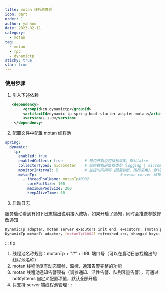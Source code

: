 ```yaml
---
title: motan 线程池管理
icon: dart
order: 1
author: yanhom
date: 2023-02-11
category:
  - motan
tag:
  - motan
  - rpc
  - dynamictp
sticky: true
star: true
---
```


<div class="wwads-cn wwads-vertical wwads-sticky" data-id="212" style="max-width:180px"></div>

### 使用步骤

1. 引入下述依赖

```xml
   <dependency>
        <groupId>cn.dynamictp</groupId>
        <artifactId>dynamic-tp-spring-boot-starter-adapter-motan</artifactId>
        <version>1.1.0</version>
    </dependency>
```

2. 配置文件中配置 motan 线程池

```yaml
spring:
  dynamic:
    tp:
      enabled: true
      enabledCollect: true          # 是否开启监控指标采集，默认false
      collectorTypes: micrometer    # 监控数据采集器类型（logging | micrometer | internal_logging），默认micrometer
      monitorInterval: 5            # 监控时间间隔（报警判断、指标采集），默认5s
      motanTp:                                      # motan server 线程池配置
        - threadPoolName: motanTp#8002
          corePoolSize: 100
          maximumPoolSize: 200
          keepAliveTime: 60
```

3. 启动日志

服务启动看到有如下日志输出说明接入成功，如果开启了通知，同时会推送参数修改通知

```bash
DynamicTp adapter, motan server executors init end, executors: {motanTp#8002=ExecutorWrapper(threadPoolName=motanTp#8002, executor=com.weibo.api.motan.transport.netty.StandardThreadExecutor@174b233[Running, pool size = 20, active threads = 0, queued tasks = 0, completed tasks = 0], threadPoolAliasName=null, notifyItems=[NotifyItem(platforms=null, enabled=true, type=liveness, threshold=70, interval=120, clusterLimit=1), NotifyItem(platforms=null, enabled=true, type=change, threshold=0, interval=1, clusterLimit=1), NotifyItem(platforms=null, enabled=true, type=capacity, threshold=70, interval=120, clusterLimit=1)], notifyEnabled=true)}
DynamicTp motanTp adapter, [motanTp#8002] refreshed end, changed keys: [corePoolSize], corePoolSize: [20 => 100], maxPoolSize: [200 => 200], keepAliveTime: [60 => 60]
```

::: tip

1. 线程池名称规则：motanTp + "#" + URL 端口号（可以在启动日志找输出的线程池名称）
2. motan 线程池享有动态调参、监控、通知告警完整的功能
3. motan 线程池通知告警项有（调参通知、活性告警、队列容量告警），可通过 notifyItems 自定义配置项值，默认全部开启
4. 只支持 server 端线程池管理
:::